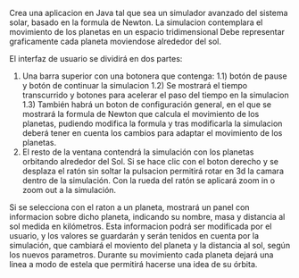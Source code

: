 Crea una aplicacion en Java tal que sea un simulador avanzado del sistema solar, basado en la formula de Newton. La simulacion contemplara el movimiento de los planetas en un espacio tridimensional
Debe representar graficamente cada planeta moviendose alrededor del sol. 

El interfaz de usuario se dividirá en dos partes:
 1) Una barra superior con una botonera que contenga:
    1.1) botón de pause y botón de continuar la simulacion
    1.2) Se mostrará el tiempo transcurrido y botones para acelerar el paso del tiempo en la simulacion
    1.3) También habrá un boton de configuración general, en el que se mostrará la formula de Newton que calcula el movimiento de los planetas, pudiendo modifica la formula y tras modificarla la simulacion deberá tener en cuenta los cambios para adaptar el movimiento de los planetas.
 3) El resto de la ventana contendrá la simulación con los planetas orbitando alrededor del Sol. Si se hace clic con el boton derecho y se desplaza el ratón sin soltar la pulsacion permitirá rotar en 3d la camara dentro de la simulación. Con la rueda del ratón se aplicará zoom in o zoom out a la simulación.

Si se selecciona con el raton a un planeta, mostrará un panel con informacion sobre dicho planeta, indicando su nombre, masa y distancia al sol medida en kilómetros. 
Esta informacion podrá ser modificada por el usuario, y los valores se guardarán y serán tenidos en cuenta por la simulación, que cambiará el moviento del planeta y la distancia al sol, según los nuevos parametros.
Durante su movimiento cada planeta dejará una linea a modo de estela que permitirá hacerse una idea de su órbita.
